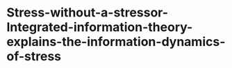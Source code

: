 # Stress-without-a-stressor-Integrated-information-theory-explains-the-information-dynamics-of-stress